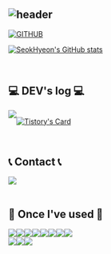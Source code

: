 <div align="left">


![header](https://capsule-render.vercel.app/api?type=waving&color=timeGradient&text=Welcome%20to%20SeokHyeon's%20GitHub%20👋&animation=twinkling&fontSize=35&fontAlignY=40&fontAlign=70&height=250)
---

[![GITHUB](https://hits.seeyoufarm.com/api/count/incr/badge.svg?url=https%3A%2F%2Fgithub.com%2Fshyeom1023%2Fshyeom1023&count_bg=%23F29494&title_bg=%232F2E2E&icon=github.svg&icon_color=%23FFFFFF&title=GITHUB&edge_flat=false)](https://github.com/jiholee0)

[![SeokHyeon's GitHub stats](https://github-readme-stats.vercel.app/api?username=shyeom1023&include_all_commits=true&theme=nord&hide_border=true&count_private=true)](https://github.com/shyeom1023/github-readme-stats)



<br>

## 💻 DEV's log 💻

<div style="display:flex; flex-direction:row;">
    <a href="https://velog.io/@shyeom1023">
        <img src="https://img.shields.io/badge/velog-000000?style=for-the-badge&logo=velog&logoColor=white"> 
    </a>

  

[![Tistory's Card](https://github-readme-tistory-card.vercel.app/api?name=shyeom1023&theme=default)](https://velog.io/@shyeom1023/Spring-Boot-Retryable)
</div><br>


## 📞 Contact 📞

<div style="display:flex; flex-direction:row;">
    <a href="mailto:shyeom1023@gmail.com">
        <img src="https://img.shields.io/badge/Gmail-EA4335?style=for-the-badge&logo=Gmail&logoColor=white"> 
    </a>
</div><br>


## 🔨 Once I've used 🔨

<div style="display:flex; flex-direction:row;">
    <img src="https://img.shields.io/badge/kotlin-7F52FF?style=for-the-badge&logo=kotlin&logoColor=white"> 
    <img src="https://img.shields.io/badge/Java-007396?style=for-the-badge&logo=Java&logoColor=white"> 
    <img src="https://img.shields.io/badge/Spring Boot-6DB33F?style=for-the-badge&logo=spring boot&logoColor=white"> 
    <br>
		<img src="https://img.shields.io/badge/Gradle-02303A?style=for-the-badge&logo=gradle&logoColor=white">
		<img src="https://img.shields.io/badge/redis-DC382D?style=for-the-badge&logo=redis&logoColor=white">
    <img src="https://img.shields.io/badge/apachekafka-231F20?style=for-the-badge&logo=apachekafka&logoColor=white">
    <img src="https://img.shields.io/badge/oracle-F80000?style=for-the-badge&logo=oracle&logoColor=white"> 
    <img src="https://img.shields.io/badge/mysql-4479A1?style=for-the-badge&logo=mysql&logoColor=white"> 
  <br>
</div>  

<div style="display:flex; flex-direction:row;">
    <img src="https://img.shields.io/badge/linux-FCC624?style=for-the-badge&logo=linux&logoColor=black"> 
		<img src="https://img.shields.io/badge/apache tomcat-F8DC75?style=for-the-badge&logo=apachetomcat&logoColor=black">
  <img src="https://img.shields.io/badge/react-61DAFB?style=for-the-badge&logo=react&logoColor=black">
  <br>
</div>  		


</div>
